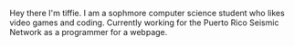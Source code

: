 Hey there I'm tiffie. 
I am a sophmore computer science student who likes video games and coding.
Currently working for the Puerto Rico Seismic Network as a programmer for a webpage.

<!---
tiffie1/tiffie1 is a ✨ special ✨ repository because its `README.md` (this file) appears on your GitHub profile.
You can click the Preview link to take a look at your changes.
--->
